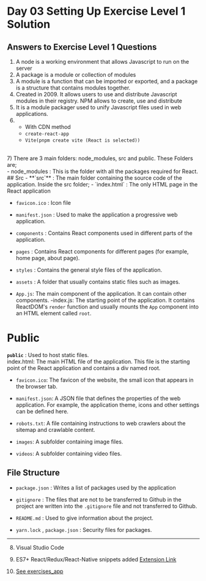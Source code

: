 # Day 03 Setting Up Exercise Level 1 Solution

## Answers to Exercise Level 1 Questions
1) A node is a working environment that allows Javascript to run on the server <br>
2) A package is a module or collection of modules <br>
3) A module is a function that can be imported or exported, and a package is a structure that contains modules together. <br>
4) Created in 2009. It allows users to use and distribute Javascript modules in their registry. NPM allows to create, use and distribute <br>
5) It is a module packager used to unify Javascript files used in web applications. <br>
6) - With CDN method 
   - `create-react-app`
   - `Vite(pnpm create vite (React is selected))`
  <br>
7) There are 3 main folders: node_modules, src and public. These Folders are; <br>
- node_modules : This is the folder with all the packages required for React. <br>
  ## Src
- **`src`** : The main folder containing the source code of the application. Inside the src folder; 
  - `index.html` : The only HTML page in the React application <br>
  
  - `favicon.ico` : Icon file <br>
  
  - `manifest.json` : Used to make the application a progressive web application. <br>
  
  -  `components` : Contains React components used in different parts of the application. <br>
  
  - `pages` : Contains React components for different pages (for example, home page, about page). <br>
  
  - `styles` : Contains the general style files of the application. <br>
  
  - `assets` : A folder that usually contains static files such as images. <br>
  
  - `App.js`: The main component of the application. It can contain other components.
  -index.js: The starting point of the application. It contains ReactDOM's `render` function and usually mounts the `App` component into an HTML element called `root`.  <br>

  # Public
  **`public`** : Used to host static files. <br>
   index.html: The main HTML file of the application. This file is the starting point of the React application and contains a div named root. <br>

  - `favicon.ico`: The favicon of the website, the small icon that appears in the browser tab. 
  
  - `manifest.json`: A JSON file that defines the properties of the web application. For example, the application theme, icons and other settings can be defined here. 
  
  - `robots.txt`: A file containing instructions to web crawlers about the sitemap and crawlable content. 
  
  - `images`: A subfolder containing image files. 
  - `videos`: A subfolder containing video files. 
  
  ## File Structure
 - `package.json` : Writes a list of packages used by the application 
  
 - `gitignore` : The files that are not to be transferred to Github in the project are written into the `.gitignore` file and not transferred to Github. 
  
 - `README.md` : Used to give information about the project. 
  
- `yarn.lock` , `package.json` : Security files for packages. <br>

----
8) Visual Studio Code

9) ES7+ React/Redux/React-Native snippets added [Extension Link](https://marketplace.visualstudio.com/items?itemName=dsznajder.es7-react-js-snippets) <br>
10)  [See exercises_app](https://github.com/MelihKrts/30-Days-Of-React-Solution/tree/main/Day_03_Setting_Up/exercises_app)
  
 

